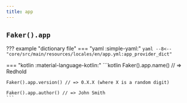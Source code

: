 ```yaml
---
title: app
---
```


## `Faker().app`

??? example "dictionary file"
    === "yaml :simple-yaml:"
        ```yaml
        --8<-- "core/src/main/resources/locales/en/app.yml:app_provider_dict"
        ```

=== "kotlin :material-language-kotlin:"
    ```kotlin
    Faker().app.name() // => Redhold

    Faker().app.version() // => 0.X.X (where X is a random digit)

    Faker().app.author() // => John Smith
    ```
